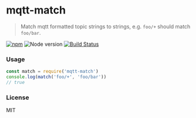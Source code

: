 # mqtt-match

> Match mqtt formatted topic strings to strings, e.g. `foo/+` should match `foo/bar`.

[![npm](https://img.shields.io/npm/v/mqtt-match.svg)](https://www.npmjs.com/package/mqtt-match)
![Node version](https://img.shields.io/node/v/mqtt-match.svg)
[![Build Status](https://travis-ci.org/ralphtheninja/mqtt-match.svg?branch=master)](https://travis-ci.org/ralphtheninja/mqtt-match)

### Usage

```js
const match = require('mqtt-match')
console.log(match('foo/+', 'foo/bar'))
// true
```

### License
MIT
